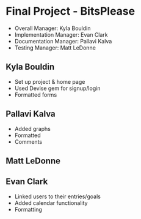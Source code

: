 # Final Project - BitsPlease


* Overall Manager: Kyla Bouldin
* Implementation Manager: Evan Clark
* Documentation Manager: Pallavi Kalva
* Testing Manager: Matt LeDonne

## Kyla Bouldin
* Set up project & home page
* Used Devise gem for signup/login
* Formatted forms

## Pallavi Kalva
* Added graphs
* Formatted
* Comments

## Matt LeDonne

## Evan Clark
* Linked users to their entries/goals
* Added calendar functionality
* Formatting

